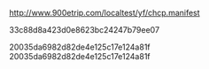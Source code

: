 http://www.900etrip.com/localtest/yf/chcp.manifest

33c88d8a423d0e8623bc24247b79ee07

20035da6982d82de4e125c17e124a81f
20035da6982d82de4e125c17e124a81f